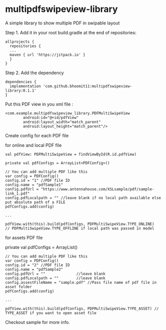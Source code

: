 # multipdfswipeview-library
A simple library to show multiple PDF in swipable layout

Step 1. Add it in your root build.gradle at the end of repositories:

    allprojects {
      repositories {
      ...
      maven { url 'https://jitpack.io' }
      }
    }
    
Step 2. Add the dependency
  
    dependencies {
      implementation 'com.github.bhoomit11:multipdfswipeview-library:0.1.1'
    } 


Put this PDF view in you xml file :

    <com.example.multipdfswipeview_library.PDFMultiSwipeView
            android:id="@+id/pdfView"
            android:layout_width="match_parent"
            android:layout_height="match_parent"/>
            

Create config for each PDF file

for online and local PDF file

    val pdfView: PDFMultiSwipeView = findViewById(R.id.pdfView)
    
    private val pdfConfigs = ArrayList<PDFConfig>()
    
    // You can add multiple PDF like this
    var config = PDFConfig()
    config.id = "1" //PDF file ID
    config.name = "pdfSample1"
    config.pdfUrl = "https://www.antennahouse.com/XSLsample/pdf/sample-link_1.pdf"
    config.pdfLocalpath = "" //leave blank if no local path available else put absolute path of a FILE
    pdfConfigs.add(config)
    
    ...
    
    pdfView.with(this).build(pdfConfigs, PDFMultiSwipeView.TYPE_ONLINE) 
    // PDFMultiSwipeView.TYPE_OFFLINE if local path was passed in model
    
for assets PDF file

private val pdfConfigs = ArrayList<PDFConfig>()
    
    // You can add multiple PDF like this
    var config = PDFConfig()
    config.id = "2" //PDF file ID
    config.name = "pdfSample2"
    config.pdfUrl = ""              //leave blank
    config.pdfLocalpath = ""        //leave blank
    config.assestFileName = "sample.pdf" //Pass file name of pdf file in asset folder
    pdfConfigs.add(config)
    
    ...
    
    pdfView.with(this).build(pdfConfigs, PDFMultiSwipeView.TYPE_ASSET) // TYPE_ASSET if you want to open asset file
    
Checkout sample for more info.
